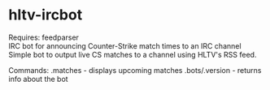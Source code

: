# hltv-ircbot
Requires: feedparser  
IRC bot for announcing Counter-Strike match times to an IRC channel  
Simple bot to output live CS matches to a channel using HLTV's RSS feed.   

  
Commands: 
					.matches - displays upcoming matches
					.bots/.version - returns info about the bot
					


